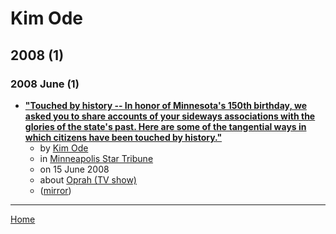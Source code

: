 # Kim Ode

## 2008 (1)

### 2008 June (1)

 - [**"Touched by history -- In honor of Minnesota's 150th birthday, we asked you to share accounts of your sideways associations with the glories of the state's past. Here are some of the tangential ways in which citizens have been touched by history."**](https://www.startribune.com/touched-by-history/19926609/)
    - by [Kim Ode](../../authors/kim-ode/index.md)
    - in [Minneapolis Star Tribune](../../publications/k-o/minneapolis-star-tribune/index.md)
    - on 15 June 2008
    - about [Oprah (TV show)](../../topics/tv-show/oprah/index.md)
    - ([mirror](https://web.archive.org/web/*/https://www.startribune.com/touched-by-history/19926609/))

----

[Home](../index.md)
